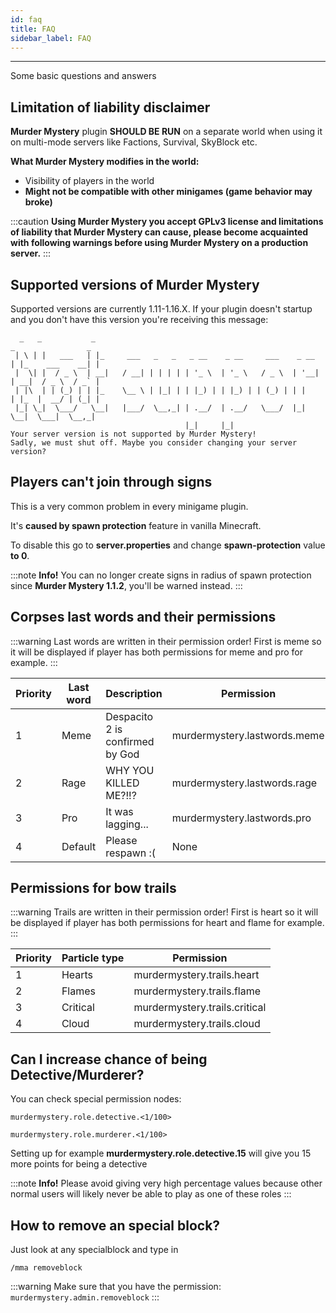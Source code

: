```yaml
---
id: faq
title: FAQ
sidebar_label: FAQ
---
```

---
Some basic questions and answers

##  **Limitation of liability disclaimer**

**Murder Mystery** plugin **SHOULD BE RUN** on a separate world when using it on multi-mode servers like Factions, Survival, SkyBlock etc.

**What Murder Mystery modifies in the world:**

* Visibility of players in the world
*  **Might not be compatible with other minigames \(game behavior may broke\)**

:::caution
 **Using Murder Mystery you accept GPLv3 license and limitations of liability that Murder Mystery can cause, please become acquainted with following warnings before using Murder Mystery on a production server.**
:::

## Supported versions of Murder Mystery

Supported versions are currently 1.11-1.16.X. If your plugin doesn't startup and you don't have this version you're receiving this message:

```text
  _   _           _                                                    _                _
 | \ | |   ___   | |_     ___   _   _   _ __    _ __     ___    _ __  | |_    ___    __| |
 |  \| |  / _ \  | __|   / __| | | | | | '_ \  | '_ \   / _ \  | '__| | __|  / _ \  / _` |
 | |\  | | (_) | | |_    \__ \ | |_| | | |_) | | |_) | | (_) | | |    | |_  |  __/ | (_| |
 |_| \_|  \___/   \__|   |___/  \__,_| | .__/  | .__/   \___/  |_|     \__|  \___|  \__,_|
                                       |_|     |_|
Your server version is not supported by Murder Mystery!
Sadly, we must shut off. Maybe you consider changing your server version?
```

## Players can't join through signs

This is a very common problem in every minigame plugin.

It's **caused by spawn protection** feature in vanilla Minecraft.

To disable this go to **server.properties** and change **spawn-protection** value **to 0**.

:::note
 **Info!** You can no longer create signs in radius of spawn protection since **Murder Mystery 1.1.2**, you'll be warned instead.
:::

## Corpses last words and their permissions

:::warning
Last words are written in their permission order! First is meme so it will be displayed if player has both permissions for meme and pro for example.
:::

| Priority | Last word | Description                     | Permission                   |
|----------|-----------|---------------------------------|------------------------------|
| 1        | Meme      | Despacito 2 is confirmed by God | murdermystery.lastwords.meme |
| 2        | Rage      | WHY YOU KILLED ME?!!?           | murdermystery.lastwords.rage |
| 3        | Pro       | It was lagging...               | murdermystery.lastwords.pro  |
| 4        | Default   | Please respawn :\(              | None                         |


## Permissions for bow trails

:::warning
 Trails are written in their permission order! First is heart so it will be displayed if player has both permissions for heart and flame for example.
:::

| Priority | Particle type | Permission                    |
|----------|---------------|-------------------------------|
| 1        | Hearts        | murdermystery.trails.heart    |
| 2        | Flames        | murdermystery.trails.flame    |
| 3        | Critical      | murdermystery.trails.critical |
| 4        | Cloud         | murdermystery.trails.cloud    |


## Can I increase chance of being Detective/Murderer?

You can check special permission nodes:

```text
murdermystery.role.detective.<1/100>
```

```text
murdermystery.role.murderer.<1/100>
```

Setting up for example **murdermystery.role.detective.15** will give you 15 more points for being a detective

:::note
 **Info!** Please avoid giving very high percentage values because other normal users will likely never be able to play as one of these roles
:::

## How to remove an special block?

Just look at any specialblock and type in

```text
/mma removeblock
```

:::warning
Make sure that you have the permission: `murdermystery.admin.removeblock`
:::

